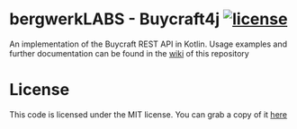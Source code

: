 # bergwerkLABS - Buycraft4j [![license](https://img.shields.io/github/license/mashape/apistatus.svg?style=flat-square)]()
An implementation of the Buycraft REST API in Kotlin. Usage examples and further documentation can be found in the [wiki](https://github.com/bergwerkLABS/Buycraft4j/wiki) of this repository

# License
This code is licensed under the MIT license. You can grab a copy of it [here](https://opensource.org/licenses/MIT)
